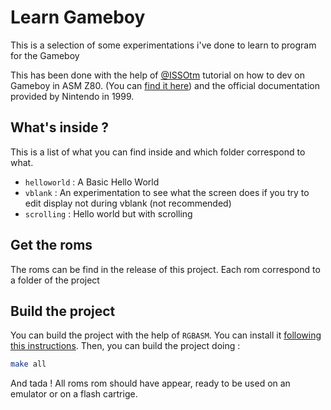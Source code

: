 # Learn Gameboy

This is a selection of some experimentations i've done to learn to program for the Gameboy

This has been done with the help of [@ISSOtm](https://github.com/ISSOtm) tutorial on how to dev on Gameboy in ASM Z80. (You can [find it here](https://eldred.fr/gb-asm-tutorial/index.html))
and the official documentation provided by Nintendo in 1999.

## What's inside ?

This is a list of what you can find inside and which folder correspond to what.

- `helloworld` : A Basic Hello World
- `vblank` : An experimentation to see what the screen does if you try to edit display not during vblank (not recommended)
- `scrolling` : Hello world but with scrolling

## Get the roms

The roms can be find in the release of this project. Each rom correspond to a folder of the project

## Build the project

You can build the project with the help of `RGBASM`. You can install it [following this instructions](https://github.com/rednex/rgbds#1-installing-rgbds).
Then, you can build the project doing :

```sh
make all
```

And tada ! All roms rom should have appear, ready to be used on an emulator or on a flash cartrige.
